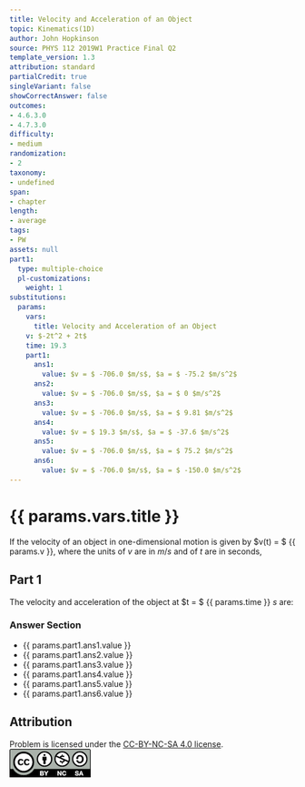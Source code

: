 ```yaml
---
title: Velocity and Acceleration of an Object
topic: Kinematics(1D)
author: John Hopkinson
source: PHYS 112 2019W1 Practice Final Q2
template_version: 1.3
attribution: standard
partialCredit: true
singleVariant: false
showCorrectAnswer: false
outcomes:
- 4.6.3.0
- 4.7.3.0
difficulty:
- medium
randomization:
- 2
taxonomy:
- undefined
span:
- chapter
length:
- average
tags:
- PW
assets: null
part1:
  type: multiple-choice
  pl-customizations:
    weight: 1
substitutions:
  params:
    vars:
      title: Velocity and Acceleration of an Object
    v: $-2t^2 + 2t$
    time: 19.3
    part1:
      ans1:
        value: $v = $ -706.0 $m/s$, $a = $ -75.2 $m/s^2$
      ans2:
        value: $v = $ -706.0 $m/s$, $a = $ 0 $m/s^2$
      ans3:
        value: $v = $ -706.0 $m/s$, $a = $ 9.81 $m/s^2$
      ans4:
        value: $v = $ 19.3 $m/s$, $a = $ -37.6 $m/s^2$
      ans5:
        value: $v = $ -706.0 $m/s$, $a = $ 75.2 $m/s^2$
      ans6:
        value: $v = $ -706.0 $m/s$, $a = $ -150.0 $m/s^2$
---
```

# {{ params.vars.title }}
If the velocity of an object in one-dimensional motion is given by $v(t) = $ {{ params.v }}, where the units of $v$ are in $m/s$ and of $t$ are in seconds,

## Part 1

The velocity and acceleration of the object at $t = $ {{ params.time }} $s$ are:

### Answer Section

- {{ params.part1.ans1.value }}
- {{ params.part1.ans2.value }}
- {{ params.part1.ans3.value }}
- {{ params.part1.ans4.value }}
- {{ params.part1.ans5.value }}
- {{ params.part1.ans6.value }}

## Attribution

Problem is licensed under the [CC-BY-NC-SA 4.0 license](https://creativecommons.org/licenses/by-nc-sa/4.0/).<br> ![The Creative Commons 4.0 license requiring attribution-BY, non-commercial-NC, and share-alike-SA license.](https://raw.githubusercontent.com/firasm/bits/master/by-nc-sa.png)